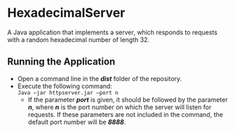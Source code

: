 # HexadecimalServer
A Java application that implements a server, which responds to requests with a random hexadecimal number of length 32.

## Running the Application
* Open a command line in the ***dist*** folder of the repository.
* Execute the following command:<br/>
  `Java –jar httpserver.jar –port n`
  * If the parameter ***port*** is given, it should be followed by the parameter ***n***, where ***n*** is the port number on which the server will listen for requests.  If these parameters are not included in the command, the default port number will be ***8888***.
